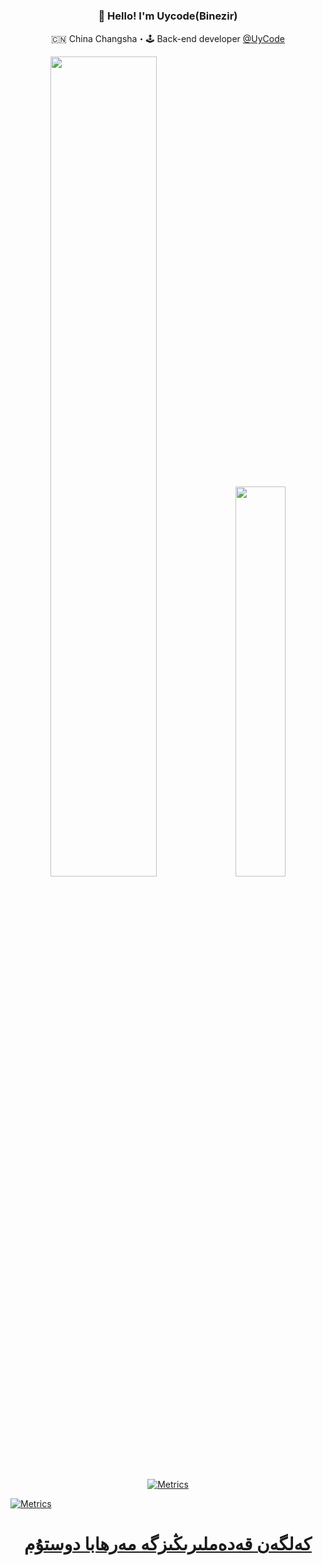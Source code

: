 <!--
**UyCode/uycode** is a ✨ _special_ ✨ repository because its `README.md` (this file) appears on your GitHub profile.

Here are some ideas to get you started:

- 🔭 I’m currently working on ...
- 🌱 I’m currently learning ...
- 👯 I’m looking to collaborate on ...
- 🤔 I’m looking for help with ...
- 💬 Ask me about ...
- 📫 How to reach me: ...
- 😄 Pronouns: ...
- ⚡ Fun fact: ...
-->
<h3 align="center">👋 Hello! I'm Uycode(Binezir)</h3>

<p align="center">
  🇨🇳 China Changsha・🕹 Back-end developer
  <a href="https://uycode.github.io" target="_blank">@UyCode</a> 
</p>

<p align="center">
  <img src="https://github-readme-stats.vercel.app/api?username=uycode&show_icons=true&layout=compact&count_private=true&hide_title=true&theme=default" style="width: 58%; max-width: 58%; min-width: 58%;">
  <img src="https://github-readme-stats.vercel.app/api/top-langs/?username=uycode&layout=compact&count_private=true&theme=default" style="width: 40%; max-width: 40%; min-width: 40%;">
</p>

<p align="center">
  <a target="_blank" rel="noopener noreferrer" href="https://camo.githubusercontent.com/51705622ebdc37f43bba16e04cc8d6dd0441d7d51b730a95e6ea29300471d2df/68747470733a2f2f6d6574726963732e6c65636f712e696f2f7579636f6465">
  <img src="https://camo.githubusercontent.com/51705622ebdc37f43bba16e04cc8d6dd0441d7d51b730a95e6ea29300471d2df/68747470733a2f2f6d6574726963732e6c65636f712e696f2f7579636f6465" alt="Metrics" data-canonical-src="https://metrics.lecoq.io/uycode" style="max-width: 100%; max-height: 100%;">
</p>

![Metrics](https://metrics.lecoq.io/uycode)

<h1 align="center">كەلگەن قەدەملىرىڭىزگە مەرھابا دوستۇم</h1>
